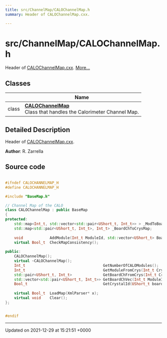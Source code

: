 ```yaml
---
title: src/ChannelMap/CALOChannelMap.h
summary: Header of CALOChannelMap.cxx. 

---
```


# src/ChannelMap/CALOChannelMap.h

Header of [CALOChannelMap.cxx](/Files/CALOChannelMap_8cxx.md#file-calochannelmap.cxx).  [More...](#detailed-description)

## Classes

|                | Name           |
| -------------- | -------------- |
| class | **[CALOChannelMap](/Classes/classCALOChannelMap.md)** <br>Class that handles the Calorimeter Channel Map.  |

## Detailed Description

Header of [CALOChannelMap.cxx](/Files/CALOChannelMap_8cxx.md#file-calochannelmap.cxx). 

**Author**: R. Zarrella 



## Source code

```cpp

#ifndef CALOCHANNELMAP_H
#define CALOCHANNELMAP_H

#include "BaseMap.h"

// Channel Map of the CALO
class CALOChannelMap : public BaseMap
{
protected:
    std::map<Int_t, std::vector<std::pair<UShort_t, Int_t>> > _ModToBoardChMap; 
    std::map<std::pair<UShort_t, Int_t>, Int_t> _BoardChToCrysMap;              
    
    void            AddModule(Int_t ModuleId, std::vector<UShort_t> Boards, std::vector<Int_t> Channels, std::vector<Int_t> Crystals);
    virtual Bool_t  CheckMapConsistency();
    
public:
    CALOChannelMap();
    virtual ~CALOChannelMap();
    Int_t                                   GetNumberOfCALOModules();
    Int_t                                   GetModuleFromCrys(Int_t CrysId);
    std::pair<UShort_t, Int_t>              GetBoardChFromCrys(Int_t CrysId);
    std::vector<std::pair<UShort_t, Int_t>> GetBoardChVec(Int_t ModuleId);
    Bool_t                                  GetCrystalId(UShort_t board, Int_t channel, Int_t* CrysId);
    
    virtual Bool_t  LoadMap(XmlParser* x);
    virtual void    Clear();
};


#endif
```


-------------------------------

Updated on 2021-12-29 at 15:21:51 +0000
